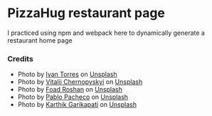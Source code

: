# PizzaHug restaurant page
I practiced using npm and webpack here to dynamically generate a restaurant home page

### Credits
- Photo by <a href="https://unsplash.com/@iavnt?utm_source=unsplash&utm_medium=referral&utm_content=creditCopyText">Ivan Torres</a> on <a href="https://unsplash.com/s/photos/pizza?utm_source=unsplash&utm_medium=referral&utm_content=creditCopyText">Unsplash</a>
- Photo by <a href="https://unsplash.com/@v_uk_europe?utm_source=unsplash&utm_medium=referral&utm_content=creditCopyText">Vitalii Chernopyskyi</a> on <a href="https://unsplash.com/s/photos/pizza?utm_source=unsplash&utm_medium=referral&utm_content=creditCopyText">Unsplash</a>
- Photo by <a href="https://unsplash.com/@rfrsrh?utm_source=unsplash&utm_medium=referral&utm_content=creditCopyText">Foad Roshan</a> on <a href="https://unsplash.com/s/photos/pizza?utm_source=unsplash&utm_medium=referral&utm_content=creditCopyText">Unsplash</a>
- Photo by <a href="https://unsplash.com/@pablopacheco_videografo?utm_source=unsplash&utm_medium=referral&utm_content=creditCopyText">Pablo Pacheco</a> on <a href="https://unsplash.com/s/photos/pizza?utm_source=unsplash&utm_medium=referral&utm_content=creditCopyText">Unsplash</a>
- Photo by <a href="https://unsplash.com/@karthikgarikapati?utm_source=unsplash&utm_medium=referral&utm_content=creditCopyText">Karthik Garikapati</a> on <a href="https://unsplash.com/s/photos/pizza?utm_source=unsplash&utm_medium=referral&utm_content=creditCopyText">Unsplash</a>
